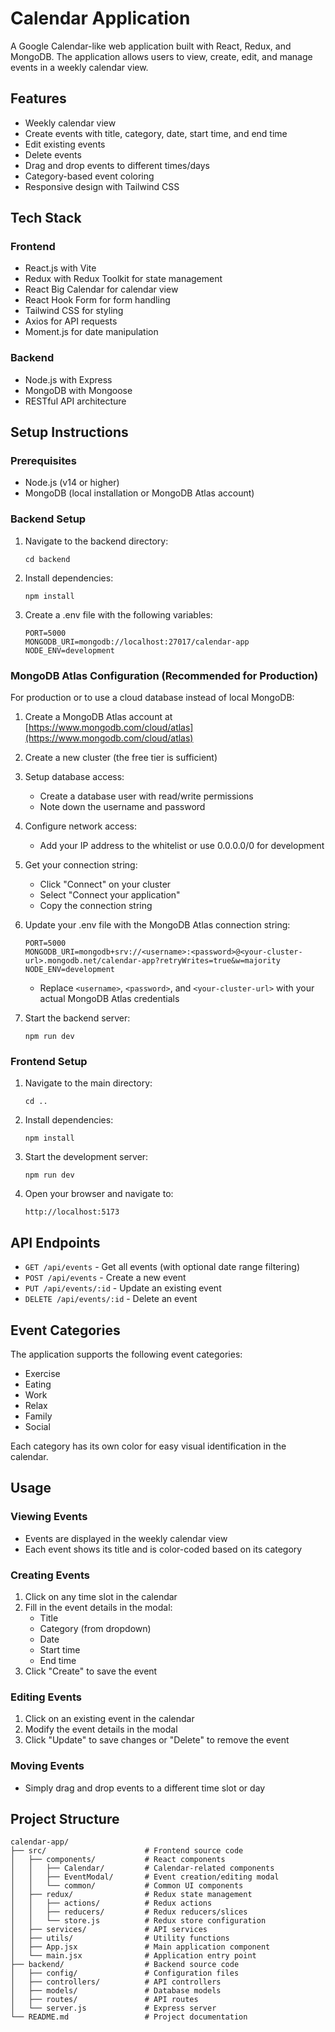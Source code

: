 # Calendar Application

A Google Calendar-like web application built with React, Redux, and MongoDB. The application allows users to view, create, edit, and manage events in a weekly calendar view.

## Features

- Weekly calendar view
- Create events with title, category, date, start time, and end time
- Edit existing events
- Delete events
- Drag and drop events to different times/days
- Category-based event coloring
- Responsive design with Tailwind CSS

## Tech Stack

### Frontend
- React.js with Vite
- Redux with Redux Toolkit for state management
- React Big Calendar for calendar view
- React Hook Form for form handling
- Tailwind CSS for styling
- Axios for API requests
- Moment.js for date manipulation

### Backend
- Node.js with Express
- MongoDB with Mongoose
- RESTful API architecture

## Setup Instructions

### Prerequisites
- Node.js (v14 or higher)
- MongoDB (local installation or MongoDB Atlas account)

### Backend Setup
1. Navigate to the backend directory:
   ```
   cd backend
   ```

2. Install dependencies:
   ```
   npm install
   ```

3. Create a .env file with the following variables:
   ```
   PORT=5000
   MONGODB_URI=mongodb://localhost:27017/calendar-app
   NODE_ENV=development
   ```

### MongoDB Atlas Configuration (Recommended for Production)

For production or to use a cloud database instead of local MongoDB:

1. Create a MongoDB Atlas account at [https://www.mongodb.com/cloud/atlas](https://www.mongodb.com/cloud/atlas)
2. Create a new cluster (the free tier is sufficient)
3. Setup database access:
   - Create a database user with read/write permissions
   - Note down the username and password
4. Configure network access:
   - Add your IP address to the whitelist or use 0.0.0.0/0 for development
5. Get your connection string:
   - Click "Connect" on your cluster 
   - Select "Connect your application"
   - Copy the connection string
6. Update your .env file with the MongoDB Atlas connection string:
   ```
   PORT=5000
   MONGODB_URI=mongodb+srv://<username>:<password>@<your-cluster-url>.mongodb.net/calendar-app?retryWrites=true&w=majority
   NODE_ENV=development
   ```
   - Replace `<username>`, `<password>`, and `<your-cluster-url>` with your actual MongoDB Atlas credentials

7. Start the backend server:
   ```
   npm run dev
   ```

### Frontend Setup
1. Navigate to the main directory:
   ```
   cd ..
   ```

2. Install dependencies:
   ```
   npm install
   ```

3. Start the development server:
   ```
   npm run dev
   ```

4. Open your browser and navigate to:
   ```
   http://localhost:5173
   ```

## API Endpoints

- `GET /api/events` - Get all events (with optional date range filtering)
- `POST /api/events` - Create a new event
- `PUT /api/events/:id` - Update an existing event
- `DELETE /api/events/:id` - Delete an event

## Event Categories

The application supports the following event categories:
- Exercise
- Eating
- Work
- Relax
- Family
- Social

Each category has its own color for easy visual identification in the calendar.

## Usage

### Viewing Events
- Events are displayed in the weekly calendar view
- Each event shows its title and is color-coded based on its category

### Creating Events
1. Click on any time slot in the calendar
2. Fill in the event details in the modal:
   - Title
   - Category (from dropdown)
   - Date
   - Start time
   - End time
3. Click "Create" to save the event

### Editing Events
1. Click on an existing event in the calendar
2. Modify the event details in the modal
3. Click "Update" to save changes or "Delete" to remove the event

### Moving Events
- Simply drag and drop events to a different time slot or day

## Project Structure

```
calendar-app/
├── src/                      # Frontend source code
│   ├── components/           # React components
│   │   ├── Calendar/         # Calendar-related components
│   │   ├── EventModal/       # Event creation/editing modal
│   │   └── common/           # Common UI components
│   ├── redux/                # Redux state management
│   │   ├── actions/          # Redux actions
│   │   ├── reducers/         # Redux reducers/slices
│   │   └── store.js          # Redux store configuration
│   ├── services/             # API services
│   ├── utils/                # Utility functions
│   ├── App.jsx               # Main application component
│   └── main.jsx              # Application entry point
├── backend/                  # Backend source code
│   ├── config/               # Configuration files
│   ├── controllers/          # API controllers
│   ├── models/               # Database models
│   ├── routes/               # API routes
│   └── server.js             # Express server
└── README.md                 # Project documentation
```
